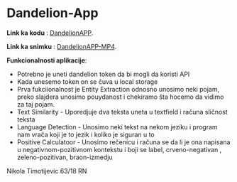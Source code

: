 # Dandelion-App


**Link ka kodu** : [DandelionAPP](https://mega.nz/folder/GDAwFAII#U16kZxfyupsK-C7jrtEdIg).

**Link ka snimku** : [DandelionAPP-MP4](https://github.com/ntimotijevic6318/Dandelion-App/assets/72966266/81399fdb-f04c-48c0-a77b-b8be59a78649).

**Funkcionalnosti aplikacije**:
+ Potrebno je uneti dandelion token da bi mogli da koristi API
+ Kada unesemo token on se čuva u local storage
+ Prva fukciionalnost je Entity Extraction odnosno unosimo neki pojam, preko slajdera unosimo pouydanost i chekiramo šta hocemo da vidimo za taj pojam.
+ Text Similarity - Uporedjuje dva teksta uneta u textfield i računa sličnost teksta
+ Language Detection - Unosimo neki tekst na nekom jeziku i program nam vrača koji je to jezik i koliko je siguran u to
+ Positive Calculatoor - Unosimo rečenicu i računa se da li je ona napisana u negativnom-pozitivnom kontekstu i boji se label, crveno-negativan , zeleno-pozitivan, braon-izmedju



Nikola Timotijevic 63/18 RN




